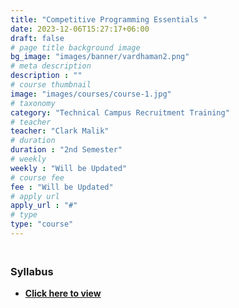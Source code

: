 ```yaml
---
title: "Competitive Programming Essentials "
date: 2023-12-06T15:27:17+06:00
draft: false
# page title background image
bg_image: "images/banner/vardhaman2.png"
# meta description
description : ""
# course thumbnail
image: "images/courses/course-1.jpg"
# taxonomy
category: "Technical Campus Recruitment Training"
# teacher
teacher: "Clark Malik"
# duration
duration : "2nd Semester"
# weekly
weekly : "Will be Updated"
# course fee
fee : "Will be Updated"
# apply url
apply_url : "#"
# type
type: "course"
---
```


### <br>Syllabus


- **[Click here to view](https://drive.google.com/file/d/1n2xG6A2a4bd4Xt1-oFE2Ji_4jpHkw956/view?usp=sharing)**

